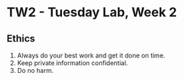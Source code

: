 # TW2 - Tuesday Lab, Week 2

## Ethics

1. Always do your best work and get it done on time.
2. Keep private information confidential.
3. Do no harm.
